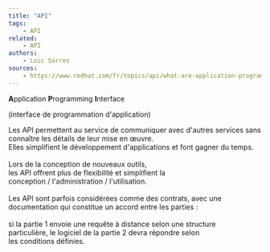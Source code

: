 ```yaml
---
title: "API"
tags:
    - API
related:
    - API
authors:
    - Loic Sorres
sources:
    - https://www.redhat.com/fr/topics/api/what-are-application-programming-interfaces
---
```


**A**pplication **P**rogramming **I**nterface

(interface de programmation d'application)

Les API permettent au service de communiquer avec d'autres services sans connaître les détails de leur mise en œuvre.<br>
Elles simplifient le développement d'applications et font gagner du temps.<br><br>
Lors de la conception de nouveaux outils,<br>
les API offrent plus de flexibilité et simplifient la<br>
conception / l'administration / l'utilisation.<br><br>
Les API sont parfois considérées comme des contrats, avec une documentation qui constitue un accord entre les parties :
<br><br>
si la partie 1 envoie une requête à distance selon une structure<br>
particulière, le logiciel de la partie 2 devra répondre selon<br>
les conditions définies.